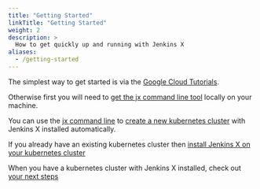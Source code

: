 ```yaml
---
title: "Getting Started"
linkTitle: "Getting Started"
weight: 2
description: >
  How to get quickly up and running with Jenkins X
aliases:
  - /getting-started
---
```


The simplest way to get started is via the [Google Cloud Tutorials](/docs/managing-jx/tutorials/google-hosted/).

Otherwise first you will need to [get the jx command line tool](/docs/getting-started/setup/install/) locally on your machine.

You can use the [jx command line](/commands/jx/#jx) to [create a new kubernetes cluster](/docs/getting-started/setup/create-cluster) with Jenkins X installed automatically.

If you already have an existing kubernetes cluster then [install Jenkins X on your kubernetes cluster](install-on-cluster)

When you have a kubernetes cluster with Jenkins X installed, check out [your next steps](/docs/getting-started/next/)
